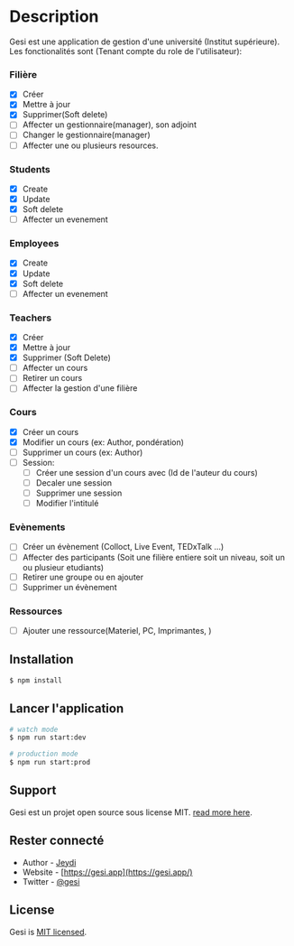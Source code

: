 # Description

  Gesi est une application de gestion d'une université (Institut supérieure). \
  Les fonctionalités sont (Tenant compte du role de l'utilisateur):

  ### Filière
  - [x] Créer
  - [x] Mettre à jour
  - [x] Supprimer(Soft delete)
  - [ ] Affecter un gestionnaire(manager), son adjoint
  - [ ] Changer le gestionnaire(manager)
  - [ ] Affecter une ou plusieurs resources.
  ### Students
  - [x] Create
  - [x] Update
  - [x] Soft delete
  - [ ] Affecter un evenement
  ### Employees
  - [x] Create
  - [x] Update
  - [x] Soft delete
  - [ ] Affecter un evenement
  ### Teachers
  - [x] Créer
  - [x] Mettre à jour
  - [x] Supprimer (Soft Delete)
  - [ ] Affecter un cours
  - [ ] Retirer un cours
  - [ ] Affecter la gestion d'une filière
  ### Cours
  - [x] Créer un cours
  - [x] Modifier un cours (ex: Author, pondération)
  - [ ] Supprimer un cours (ex: Author)
  - [ ] Session:
    - [ ] Créer une session d'un cours avec (Id de l'auteur du cours)
    - [ ] Decaler une session
    - [ ] Supprimer une session
    - [ ] Modifier l'intitulé
  ### Evènements
  - [ ] Créer un évènement (Colloct, Live Event, TEDxTalk ...)
  - [ ] Affecter des participants (Soit une filière entiere soit un niveau, soit un ou plusieur etudiants)
  - [ ] Retirer une groupe ou en ajouter
  - [ ] Supprimer un évènement
  ### Ressources
  - [ ] Ajouter une ressource(Materiel, PC, Imprimantes, )
## Installation

```bash
$ npm install
```

## Lancer l'application

```bash
# watch mode
$ npm run start:dev

# production mode
$ npm run start:prod
```

## Support

Gesi est un projet open source sous license MIT. [read more here](https://gesi.app/support).

## Rester connecté

- Author - [Jeydi](https://twitter.com/jeydi243)
- Website - [https://gesi.app](https://gesi.app/)
- Twitter - [@gesi](https://twitter.com/gesi)

## License

Gesi is [MIT licensed](LICENSE).
